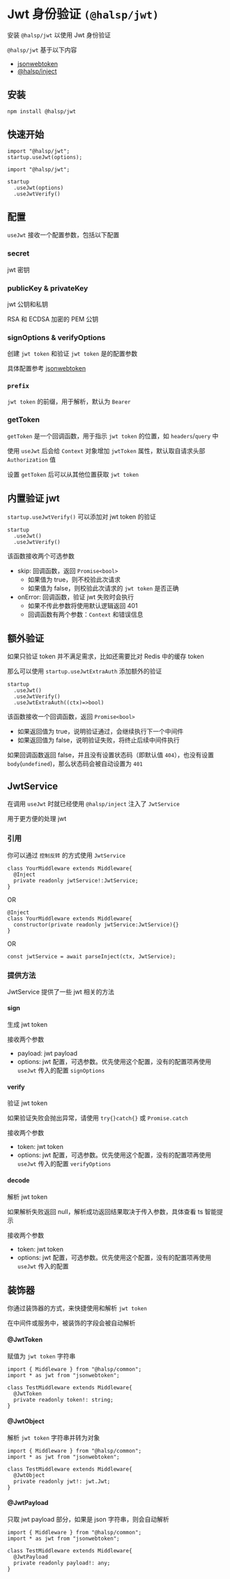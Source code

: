# Jwt 身份验证 `(@halsp/jwt)`

安装 `@halsp/jwt` 以使用 Jwt 身份验证

`@halsp/jwt` 基于以下内容

- [jsonwebtoken](https://github.com/auth0/node-jsonwebtoken)
- [@halsp/inject](https://github.com/halsp/inject)

## 安装

```
npm install @halsp/jwt
```

## 快速开始

```TS
import "@halsp/jwt";
startup.useJwt(options);
```

```TS
import "@halsp/jwt";

startup
  .useJwt(options)
  .useJwtVerify()
```

## 配置

`useJwt` 接收一个配置参数，包括以下配置

### secret

jwt 密钥

### publicKey & privateKey

jwt 公钥和私钥

RSA 和 ECDSA 加密的 PEM 公钥

### signOptions & verifyOptions

创建 `jwt token` 和验证 `jwt token` 是的配置参数

具体配置参考 [jsonwebtoken](https://github.com/auth0/node-jsonwebtoken)

### `prefix`

`jwt token` 的前缀，用于解析，默认为 `Bearer`

### getToken

`getToken` 是一个回调函数，用于指示 `jwt token` 的位置，如 `headers`/`query` 中

使用 `useJwt` 后会给 `Context` 对象增加 `jwtToken` 属性，默认取自请求头部 `Authorization` 值

设置 `getToken` 后可以从其他位置获取 `jwt token`

## 内置验证 jwt

`startup.useJwtVerify()` 可以添加对 jwt token 的验证

```TS
startup
  .useJwt()
  .useJwtVerify()
```

该函数接收两个可选参数

- skip: 回调函数，返回 `Promise<bool>`
  - 如果值为 true，则不校验此次请求
  - 如果值为 false，则校验此次请求的 `jwt token` 是否正确
- onError: 回调函数，验证 jwt 失败时会执行
  - 如果不传此参数将使用默认逻辑返回 401
  - 回调函数有两个参数：`Context` 和错误信息

## 额外验证

如果只验证 token 并不满足需求，比如还需要比对 Redis 中的缓存 token

那么可以使用 `startup.useJwtExtraAuth` 添加额外的验证

```TS
startup
  .useJwt()
  .useJwtVerify()
  .useJwtExtraAuth((ctx)=>bool)
```

该函数接收一个回调函数，返回 `Promise<bool>`

- 如果返回值为 true，说明验证通过，会继续执行下一个中间件
- 如果返回值为 false，说明验证失败，将终止后续中间件执行

如果回调函数返回 false，并且没有设置状态码（即默认值 `404`），也没有设置 `body`(`undefined`)，那么状态码会被自动设置为 `401`

## JwtService

在调用 `useJwt` 时就已经使用 `@halsp/inject` 注入了 `JwtService`

用于更方便的处理 jwt

### 引用

你可以通过 `控制反转` 的方式使用 `JwtService`

```TS
class YourMiddleware extends Middleware{
  @Inject
  private readonly jwtService!:JwtService;
}
```

OR

```TS
@Inject
class YourMiddleware extends Middleware{
  constructor(private readonly jwtService:JwtService){}
}
```

OR

```TS
const jwtService = await parseInject(ctx, JwtService);
```

### 提供方法

JwtService 提供了一些 jwt 相关的方法

#### sign

生成 jwt token

接收两个参数

- payload: jwt payload
- options: jwt 配置，可选参数。优先使用这个配置，没有的配置项再使用 `useJwt` 传入的配置 `signOptions`

#### verify

验证 jwt token

如果验证失败会抛出异常，请使用 `try{}catch{}` 或 `Promise.catch`

接收两个参数

- token: jwt token
- options: jwt 配置，可选参数。优先使用这个配置，没有的配置项再使用 `useJwt` 传入的配置 `verifyOptions`

#### decode

解析 jwt token

如果解析失败返回 null，解析成功返回结果取决于传入参数，具体查看 ts 智能提示

接收两个参数

- token: jwt token
- options: jwt 配置，可选参数。优先使用这个配置，没有的配置项再使用 `useJwt` 传入的配置

## 装饰器

你通过装饰器的方式，来快捷使用和解析 `jwt token`

在中间件或服务中，被装饰的字段会被自动解析

#### @JwtToken

赋值为 `jwt token` 字符串

```TS
import { Middleware } from "@halsp/common";
import * as jwt from "jsonwebtoken";

class TestMiddleware extends Middleware{
  @JwtToken
  private readonly token!: string;
}
```

#### @JwtObject

解析 `jwt token` 字符串并转为对象

```TS
import { Middleware } from "@halsp/common";
import * as jwt from "jsonwebtoken";

class TestMiddleware extends Middleware{
  @JwtObject
  private readonly jwt!: jwt.Jwt;
}
```

#### @JwtPayload

只取 jwt payload 部分，如果是 json 字符串，则会自动解析

```TS
import { Middleware } from "@halsp/common";
import * as jwt from "jsonwebtoken";

class TestMiddleware extends Middleware{
  @JwtPayload
  private readonly payload!: any;
}
```

